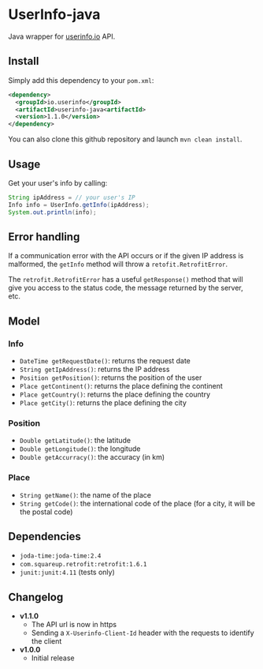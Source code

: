 UserInfo-java
=============

Java wrapper for [userinfo.io](http://userinfo.io) API.

## Install

Simply add this dependency to your `pom.xml`:

```xml
<dependency>
  <groupId>io.userinfo</groupId>
  <artifactId>userinfo-java<artifactId>
  <version>1.1.0</version>
</dependency>
```

You can also clone this github repository and launch `mvn clean install`.

## Usage

Get your user's info by calling:

```java
String ipAddress = // your user's IP
Info info = UserInfo.getInfo(ipAddress);
System.out.println(info);
```

## Error handling

If a communication error with the API occurs or if the given IP address is malformed, the `getInfo` method will throw a `retofit.RetrofitError`.

The `retrofit.RetrofitError` has a useful `getResponse()` method that will give you access to the status code, the message returned by the server, etc.

## Model

### Info

* `DateTime getRequestDate()`: returns the request date
* `String getIpAddress()`: returns the IP address
* `Position getPosition()`: returns the position of the user
* `Place getContinent()`: returns the place defining the continent
* `Place getCountry()`: returns the place defining the country
* `Place getCity()`: returns the place defining the city

### Position

* `Double getLatitude()`: the latitude
* `Double getLongitude()`: the longitude
* `Double getAccurracy()`: the accuracy (in km)

### Place

* `String getName()`: the name of the place
* `String getCode()`: the international code of the place (for a city, it will be the postal code)

## Dependencies

* `joda-time:joda-time:2.4`
* `com.squareup.retrofit:retrofit:1.6.1`
* `junit:junit:4.11` (tests only)

## Changelog

* **v1.1.0**
    * The API url is now in https
    * Sending a `X-Userinfo-Client-Id` header with the requests to identify the client
* **v1.0.0**
    * Initial release
